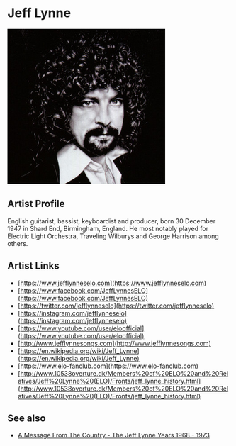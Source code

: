# Jeff Lynne

![](../../assets/artists/Jeff_Lynne.png)

## Artist Profile

English guitarist, bassist, keyboardist and producer, born 30 December 1947 in Shard End, Birmingham, England. He most notably played for Electric Light Orchestra, Traveling Wilburys and George Harrison among others.

## Artist Links

- [https://www.jefflynneselo.com](https://www.jefflynneselo.com)
- [https://www.facebook.com/JeffLynnesELO](https://www.facebook.com/JeffLynnesELO)
- [https://twitter.com/jefflynneselo](https://twitter.com/jefflynneselo)
- [https://instagram.com/jefflynneselo](https://instagram.com/jefflynneselo)
- [https://www.youtube.com/user/eloofficial](https://www.youtube.com/user/eloofficial)
- [http://www.jefflynnesongs.com](http://www.jefflynnesongs.com)
- [https://en.wikipedia.org/wiki/Jeff_Lynne](https://en.wikipedia.org/wiki/Jeff_Lynne)
- [https://www.elo-fanclub.com](https://www.elo-fanclub.com)
- [http://www.10538overture.dk/Members%20of%20ELO%20and%20Relatives/Jeff%20Lynne%20(ELO)/Fronts/jeff_lynne_history.html](http://www.10538overture.dk/Members%20of%20ELO%20and%20Relatives/Jeff%20Lynne%20(ELO)/Fronts/jeff_lynne_history.html)


## See also

- [A Message From The Country - The Jeff Lynne Years 1968 - 1973](A_Message_From_The_Country_-_The_Jeff_Lynne_Years_1968_-_1973.md)
